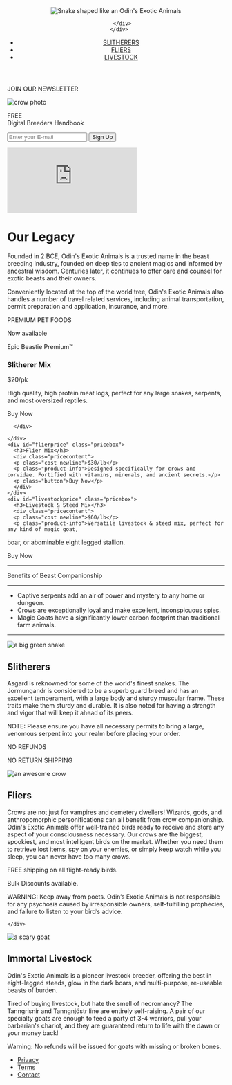 <!DOCTYPE HTML>
<html lang="en">
<head>
  <meta name="viewport" content="width=device-width, initial-scale=1, minimum-scale=1" />
  <link rel="stylesheet" href="[styles.css](https://github.com/kdeobald/kdeobald.github.io/blob/4b80238bd85124ec2bd9777f65918c1684d0ca0b/styles.css)">
  <link rel="stylesheet" href="https://use.fontawesome.com/releases/v6.2.0/css/all.css" crossorigin="anonymous">
 <link rel="preconnect" href="https://fonts.googleapis.com">
<link rel="preconnect" href="https://fonts.gstatic.com" crossorigin>
<link href="https://fonts.googleapis.com/css2?family=Raleway:wght@400;700;800&family=Cinzel+Decorative:wght@400;700;900&family=Cinzel:wght@400;700;800;900&display=swap
" rel="stylesheet">


  <title>Odin's Exotic Animals</title>
</head>
   <body>
  <header id="header">
    <nav id="nav-bar">
      <div id="logo">
      <div id="logo-items">
        <img id="header-img" src="https://cdn.pixabay.com/photo/2016/03/31/19/42/circle-icons-1295218_960_720.png" alt="Snake shaped like an O" >din's Exotic Animals

        </div>
      </div>
   <div id="nav-wrapper">
      <ul id="nav-buttons">
        <li>
          <a class="nav-link" href="#slitherers">SLITHERERS</a></li>
          <li>
          <a class="nav-link" href="#fliers">FLIERS</a>
        </li>
        <li>
          <a class="nav-link" href="#livestock">LIVESTOCK</a>
        </li>
      </ul>
      </div>
    </nav>
  </header>
  <div id="calltoaction"><p id="join">JOIN OUR NEWSLETTER</p><div class="border"><img id="birds" src="https://images.unsplash.com/photo-1515542922061-03ea43b2701a" alt="crow photo"></div>
     <div id="formdiv">
    <p>FREE<br>Digital Breeders Handbook</p>
        <form id="form" action="https://www.freecodecamp.com/email-submit">
          <input type="email" id="email" placeholder="Enter your E-mail" name="email">
          <input type="submit" id="submit" value="Sign Up" >
        </form>
      </div>
    </div>
  <div id="about">
    <div>
      <iframe id="video" src="https://www.youtube-nocookie.com/embed/Cb3cemTN3ZE" title="YouTube video player" frameborder="0" allow="accelerometer; autoplay; clipboard-write; encrypted-media; gyroscope; picture-in-picture" allowfullscreen></iframe>
      </div>
      <div class="info-content">
      <h1>Our Legacy</h1>
        <p>Founded in 2 BCE, Odin's Exotic Animals is a trusted name in the beast breeding industry, founded on deep ties to ancient magics and informed by ancestral wisdom. Centuries later, it continues to offer care and counsel for exotic beasts and their owners.
        </p><p>
  Conveniently located at the top of the world tree, Odin's Exotic Animals also handles a number of travel related services, including animal transportation, permit preparation and application, insurance, and more.</p>
    </div>
  </div>


  <div id="premium" class="section section-wrapper price">
    <div class="splashtext">
      <p class="sub-title bold newline">PREMIUM PET FOODS</p>
      <p class="hero-title bold">Now available</p>
    </div>
    <div class="rightcontent">
    <p class="epic bold">Epic Beastie Premium™</p>
    <div class="boxes">
    <div id="slitherprice" class="pricebox">
      <h3>Slitherer Mix</h3>
      <div class="pricecontent">
      <p class="cost newline">$20/pk</p>
      <p class="product-info">High quality, high protein meat logs, perfect for any large snakes, serpents, and most oversized reptiles.</p>
  <p class="button">Buy Now</p>
 
      </div>
      
    </div>
    <div id="flierprice" class="pricebox">
      <h3>Flier Mix</h3>
      <div class="pricecontent">
      <p class="cost newline">$30/lb</p>
      <p class="product-info">Designed specifically for crows and corvidae. Fortified with vitamins, minerals, and ancient secrets.</p>
      <p class="button">Buy Now</p>
      </div>
    </div>
    <div id="livestockprice" class="pricebox">
      <h3>Livestock & Steed Mix</h3>
      <div class="pricecontent">
      <p class="cost newline">$60/lb</p>
      <p class="product-info">Versatile livestock & steed mix, perfect for any kind of magic goat,
boar, or abominable eight legged stallion.</p>
<p class="button">Buy Now</p>
      </div>
    </div>
  </div>
  </div>
  </div>

<div class="section-wrapper section benefits">
 <div class="spaced-out">
      <i class="fa-brands fa-fort-awesome green bigger"></i>
      <i class="fa-brands fa-fort-awesome green bigger"></i>
      <i class="fa-brands fa-fort-awesome green bigger"></i>
 </div>
 <hr>
 <p class="bheading-text">Benefits of Beast Companionship</p>
 <hr>
  <div class="benefits-list-container">
    <ul class="iconlist">
      <li class="serpent-icon">Captive serpents add an air of power and mystery to any home or dungeon.</li>
      <li class="crow-icon">Crows are exceptionally loyal and make excellent, inconspicuous spies.</li>
      <li class="horse-icon">Magic Goats have a significantly lower carbon footprint than traditional farm animals.</li>
    </ul>
  </div>
  <i class="fa-brands fa-fort-awesome green smaller"></i>
  <i class="fa-brands fa-fort-awesome green smaller"></i>
  <i class="fa-brands fa-fort-awesome green smaller"></i>
  <hr class="hr">
  
</div>



  <div id="slitherers" class="section section-wrapper">
    <div class="image-section">
      <img class="image" src="https://images.unsplash.com/photo-1538439907460-1596cafd4eff?ixlib=rb-1.2.1&ixid=MnwxMjA3fDB8MHxwaG90by1wYWdlfHx8fGVufDB8fHx8&auto=format&fit=crop&w=1456&q=80" alt="a big green snake">
      </div>
      <div class="info-content">
        <h2>Slitherers</h2>
        <p> <span class="newline">Asgard is reknowned for some of the world's finest snakes. The Jormungandr is considered to be a superb guard breed and has an excellent temperament, with a large body and sturdy muscular frame. These traits make them sturdy and durable. It is also noted for having a strength and vigor that will keep it ahead of its peers.</span>

<span class="bold newline">NOTE: Please ensure you have all necessary permits to bring a large, venomous serpent into your realm before placing your order.</span>

<span class="bold newline">NO REFUNDS</span>

<span class="bold newline">NO RETURN SHIPPING</span>
</p>
      </div>
    </div>

<div id="fliers" class="section section-wrapper">
      <div class="image-section">
      <img class="image" src="https://images.unsplash.com/photo-1562590556-7c6ffed1ff96?ixlib=rb-1.2.1&ixid=MnwxMjA3fDB8MHxwaG90by1wYWdlfHx8fGVufDB8fHx8&auto=format&fit=crop&w=627&q=80" alt="an awesome crow">
      </div>
      <div class="info-content">
        <h2>Fliers</h2>
        <p>
          <span class="newline">Crows are not just for vampires and cemetery dwellers! Wizards, gods, and anthropomorphic personifications can all benefit from crow companionship. Odin's Exotic Animals offer well-trained birds ready to receive and store any aspect of your consciousness necessary.</span>
          <span class="newline">Our crows are the biggest, spookiest, and most intelligent birds on the market. Whether you need them to retrieve lost items, spy on your enemies, or simply keep watch while you sleep, you can never have too many crows.</span>

<span class="bold newline">FREE shipping on all flight-ready birds.</span>

<span class="bold newline">Bulk Discounts available.</span>

<span class="bold newline">WARNING: Keep away from poets. Odin’s Exotic Animals is not responsible for any psychosis caused by irresponsible owners, self-fulfilling prophecies, and failure to listen to your bird’s advice.
  </span>
</p>
      </div>
      
    </div>

<div id="livestock" class="section section-wrapper">
    <div class="image-section">
      <img class="image" src="https://images.unsplash.com/photo-1624307297763-2f6e91b38071?ixlib=rb-1.2.1&ixid=MnwxMjA3fDB8MHxwaG90by1wYWdlfHx8fGVufDB8fHx8&auto=format&fit=crop&w=771&q=80" alt="a scary goat">
      </div>
      <div class="info-content">
        <h2>Immortal Livestock</h2>
        <p>
          <span class="newline">
          Odin's Exotic Animals is a pioneer livestock breeder, offering the best in eight-legged steeds, glow in the dark boars, and multi-purpose, re-useable beasts of burden.</span>

<span class="newline">Tired of buying livestock, but hate the smell of necromancy? The Tanngrisnir and Tanngnjóstr line are entirely self-raising. A pair of our specialty goats are enough to feed a party of 3-4 warriors, pull your barbarian's chariot, and they are guaranteed return to life with the dawn or your money back!</span>

<span class="bold newline">Warning: No refunds will be issued for goats with missing or broken bones.</span></p>
      </div>
    </div>

  </body>

  <footer>
    <ul>
      <li><a href="">Privacy</a></li>
      <li><a href="">Terms</a></li>
      <li><a href="">Contact</a></li>
    </ul>
  </footer>
  
</html>
